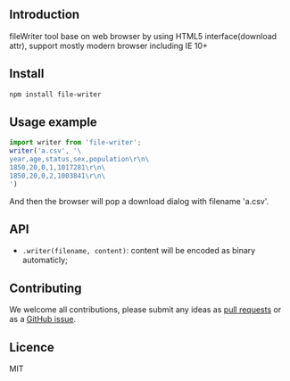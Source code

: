 ## Introduction
fileWriter tool base on web browser by using HTML5 interface(download attr), support mostly modern browser including IE 10+
## Install

```bash
npm install file-writer
```

## Usage example

``` javascript
import writer from 'file-writer';
writer('a.csv', '\
year,age,status,sex,population\r\n\
1850,20,0,1,1017281\r\n\
1850,20,0,2,1003841\r\n\
')
```
And then the browser will pop a download dialog with filename 'a.csv'.

## API

- `.writer(filename, content)`: content will be encoded as binary automaticly;

## Contributing

We welcome all contributions, please submit any ideas as [pull requests](https://github.com/azl397985856/file-writer/pulls) or as a [GitHub issue](https://github.com/azl397985856/file-writer/issues).
## Licence
MIT
